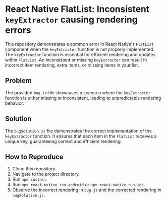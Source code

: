 # React Native FlatList: Inconsistent `keyExtractor` causing rendering errors

This repository demonstrates a common error in React Native's `FlatList` component when the `keyExtractor` function is not properly implemented.  The `keyExtractor` function is essential for efficient rendering and updates within `FlatList`.  An inconsistent or missing `keyExtractor` can result in incorrect item rendering, extra items, or missing items in your list.

## Problem
The provided `bug.js` file showcases a scenario where the `keyExtractor` function is either missing or inconsistent, leading to unpredictable rendering behavior.

## Solution
The `bugSolution.js` file demonstrates the correct implementation of the `keyExtractor` function.  It ensures that each item in the `FlatList` receives a unique key, guaranteeing correct and efficient rendering.

## How to Reproduce
1. Clone this repository.
2. Navigate to the project directory.
3. Run `npm install`.
4. Run `npx react-native run-android` or `npx react-native run-ios`.
5. Observe the incorrect rendering in `bug.js` and the corrected rendering in `bugSolution.js`.